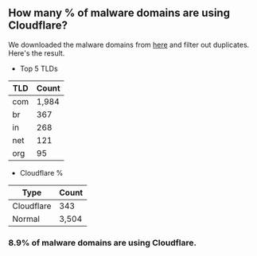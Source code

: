 ## How many % of malware domains are using Cloudflare?


We downloaded the malware domains from [here](https://urlhaus.abuse.ch) and filter out duplicates.
Here's the result.


[//]: # (start replacement)


- Top 5 TLDs

| TLD | Count |
| --- | --- |
| com | 1,984 |
| br | 367 |
| in | 268 |
| net | 121 |
| org | 95 |


- Cloudflare %

| Type | Count |
| --- | --- |
| Cloudflare | 343 |
| Normal | 3,504 |


### 8.9% of malware domains are using Cloudflare.